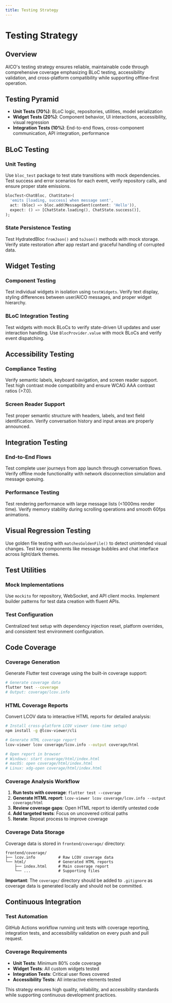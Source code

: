 ```yaml
---
title: Testing Strategy
---
```


# Testing Strategy

## Overview

AICO's testing strategy ensures reliable, maintainable code through comprehensive coverage emphasizing BLoC testing, accessibility validation, and cross-platform compatibility while supporting offline-first operation.

## Testing Pyramid

- **Unit Tests (70%)**: BLoC logic, repositories, utilities, model serialization
- **Widget Tests (20%)**: Component behavior, UI interactions, accessibility, visual regression
- **Integration Tests (10%)**: End-to-end flows, cross-component communication, API integration, performance

## BLoC Testing

### Unit Testing
Use `bloc_test` package to test state transitions with mock dependencies. Test success and error scenarios for each event, verify repository calls, and ensure proper state emissions.

```dart
blocTest<ChatBloc, ChatState>(
  'emits [loading, success] when message sent',
  act: (bloc) => bloc.add(MessageSent(content: 'Hello')),
  expect: () => [ChatState.loading(), ChatState.success()],
);
```

### State Persistence Testing
Test HydratedBloc `fromJson()` and `toJson()` methods with mock storage. Verify state restoration after app restart and graceful handling of corrupted data.

## Widget Testing

### Component Testing
Test individual widgets in isolation using `testWidgets`. Verify text display, styling differences between user/AICO messages, and proper widget hierarchy.

### BLoC Integration Testing
Test widgets with mock BLoCs to verify state-driven UI updates and user interaction handling. Use `BlocProvider.value` with mock BLoCs and verify event dispatching.

## Accessibility Testing

### Compliance Testing
Verify semantic labels, keyboard navigation, and screen reader support. Test high contrast mode compatibility and ensure WCAG AAA contrast ratios (>7.0).

### Screen Reader Support
Test proper semantic structure with headers, labels, and text field identification. Verify conversation history and input areas are properly announced.

## Integration Testing

### End-to-End Flows
Test complete user journeys from app launch through conversation flows. Verify offline mode functionality with network disconnection simulation and message queuing.

### Performance Testing
Test rendering performance with large message lists (<1000ms render time). Verify memory stability during scrolling operations and smooth 60fps animations.

## Visual Regression Testing

Use golden file testing with `matchesGoldenFile()` to detect unintended visual changes. Test key components like message bubbles and chat interface across light/dark themes.

## Test Utilities

### Mock Implementations
Use `mockito` for repository, WebSocket, and API client mocks. Implement builder patterns for test data creation with fluent APIs.

### Test Configuration
Centralized test setup with dependency injection reset, platform overrides, and consistent test environment configuration.

## Code Coverage

### Coverage Generation
Generate Flutter test coverage using the built-in coverage support:

```bash
# Generate coverage data
flutter test --coverage
# Output: coverage/lcov.info
```

### HTML Coverage Reports
Convert LCOV data to interactive HTML reports for detailed analysis:

```bash
# Install cross-platform LCOV viewer (one-time setup)
npm install -g @lcov-viewer/cli

# Generate HTML coverage report
lcov-viewer lcov coverage/lcov.info --output coverage/html

# Open report in browser
# Windows: start coverage/html/index.html
# macOS: open coverage/html/index.html
# Linux: xdg-open coverage/html/index.html
```

### Coverage Analysis Workflow
1. **Run tests with coverage**: `flutter test --coverage`
2. **Generate HTML report**: `lcov-viewer lcov coverage/lcov.info --output coverage/html`
3. **Review coverage gaps**: Open HTML report to identify untested code
4. **Add targeted tests**: Focus on uncovered critical paths
5. **Iterate**: Repeat process to improve coverage

### Coverage Data Storage
Coverage data is stored in `frontend/coverage/` directory:
```
frontend/coverage/
├── lcov.info          # Raw LCOV coverage data
└── html/              # Generated HTML reports
    ├── index.html     # Main coverage report
    └── ...            # Supporting files
```

**Important**: The `coverage/` directory should be added to `.gitignore` as coverage data is generated locally and should not be committed.

## Continuous Integration

### Test Automation
GitHub Actions workflow running unit tests with coverage reporting, integration tests, and accessibility validation on every push and pull request.

### Coverage Requirements
- **Unit Tests**: Minimum 80% code coverage
- **Widget Tests**: All custom widgets tested  
- **Integration Tests**: Critical user flows covered
- **Accessibility Tests**: All interactive elements tested

This strategy ensures high quality, reliability, and accessibility standards while supporting continuous development practices.
